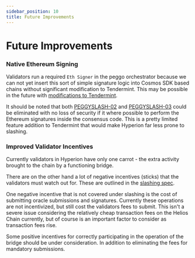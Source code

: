```yaml
---
sidebar_position: 10
title: Future Improvements
---
```


# Future Improvements

### Native Ethereum Signing

Validators run a required `Eth Signer` in the peggo orchestrator because we can not yet insert this sort of simple signature logic into Cosmos SDK based chains without significant modification to Tendermint. This may be possible in the future with [modifications to Tendermint](https://github.com/tendermint/tendermint/issues/6066).

It should be noted that both [PEGGYSLASH-02](./05_slashing.md) and [PEGGYSLASH-03](./05_slashing.md) could be eliminated with no loss of security if it where possible to perform the Ethereum signatures inside the consensus code. This is a pretty limited feature addition to Tendermint that would make Hyperion far less prone to slashing.

### Improved Validator Incentives

Currently validators in Hyperion have only one carrot - the extra activity brought to the chain by a functioning bridge.

There are on the other hand a lot of negative incentives (sticks) that the validators must watch out for. These are outlined in the [slashing spec](./05_slashing.md).

One negative incentive that is not covered under slashing is the cost of submitting oracle submissions and signatures. Currently these operations are not incentivized, but still cost the validators fees to submit. This isn't a severe issue considering the relatively cheap transaction fees on the Helios Chain currently, but of course is an important factor to consider as transaction fees rise. 

Some positive incentives for correctly participating in the operation of the bridge should be under consideration. In addition to eliminating the fees for mandatory submissions.
